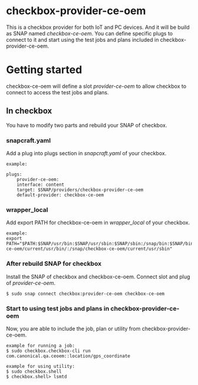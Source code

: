 # checkbox-provider-ce-oem
This is a checkbox provider for both IoT and PC devices. And it will be build as SNAP named *checkbox-ce-oem*. 
You can define specific plugs to connect to it and start using the test jobs and plans included in checkbox-provider-ce-oem.

# Getting started
checkbox-ce-oem will define a slot *provider-ce-oem* to allow checkbox to connect to access the test jobs and plans.

## In checkbox
You have to modify two parts and rebuild your SNAP of checkbox.
### snapcraft.yaml
Add a plug into plugs section in *snapcraft.yaml* of your checkbox.
```
example:

plugs:
    provider-ce-oem:
    interface: content
    target: $SNAP/providers/checkbox-provider-ce-oem
    default-provider: checkbox-ce-oem
```
### wrapper_local
Add export PATH for checkbox-ce-oem in *wrapper_local* of your checkbox.
```
example:
export PATH="$PATH:$SNAP/usr/bin:$SNAP/usr/sbin:$SNAP/sbin:/snap/bin:$SNAP/bin:/snap/checkbox-ce-oem/current/usr/bin/:/snap/checkbox-ce-oem/current/usr/sbin"
```
### After rebuild SNAP for checkbox
Install the SNAP of checkbox and checkbox-ce-oem. Connect slot and plug of *provider-ce-oem*.

`$ sudo snap connect checkbox:provider-ce-oem checkbox-ce-oem`

### Start to using test jobs and plans in checkbox-provider-ce-oem
Now, you are able to include the job, plan or utility from checkbox-provider-ce-oem.
```
example for running a job:
$ sudo checkbox.checkbox-cli run com.canonical.qa.ceoem::location/gps_coordinate

example for using utility:
$ sudo checkbox.shell
$ checkbox.shell> lsmtd
```
